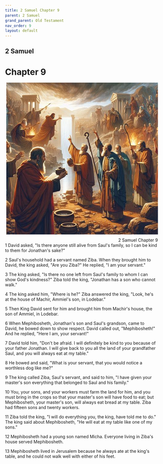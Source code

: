 ```yaml
---
title: 2 Samuel Chapter 9
parent: 2 Samuel
grand_parent: Old Testament
nav_order: 9
layout: default
---
```


## 2 Samuel

# Chapter 9

<div style="clear: both; text-align: right;">
    <img src="/assets/Image/2 Samuel/500/9.jpg" alt="2 Samuel Chapter 9" class="chapter-image" style="max-width: 100%; height: auto; float: right; margin: 0 0 10px 10px; padding-left: 10%;">
    <figcaption style="font-size: 14px;">2 Samuel Chapter 9</figcaption>
</div>
1 David asked, "Is there anyone still alive from Saul's family, so I can be kind to them for Jonathan's sake?"

2 Saul's household had a servant named Ziba. When they brought him to David, the king asked, "Are you Ziba?" He replied, "I am your servant."

3 The king asked, "Is there no one left from Saul's family to whom I can show God's kindness?" Ziba told the king, "Jonathan has a son who cannot walk."

4 The king asked him, "Where is he?" Ziba answered the king, "Look, he's at the house of Machir, Ammiel's son, in Lodebar."

5 Then King David sent for him and brought him from Machir's house, the son of Ammiel, in Lodebar.

6 When Mephibosheth, Jonathan's son and Saul's grandson, came to David, he bowed down to show respect. David called out, "Mephibosheth!" And he replied, "Here I am, your servant!"

7 David told him, "Don't be afraid. I will definitely be kind to you because of your father Jonathan. I will give back to you all the land of your grandfather Saul, and you will always eat at my table."

8 He bowed and said, "What is your servant, that you would notice a worthless dog like me?"

9 The king called Ziba, Saul's servant, and said to him, "I have given your master's son everything that belonged to Saul and his family."

10 You, your sons, and your workers must farm the land for him, and you must bring in the crops so that your master's son will have food to eat; but Mephibosheth, your master's son, will always eat bread at my table. Ziba had fifteen sons and twenty workers.

11 Ziba told the king, "I will do everything you, the king, have told me to do." The king said about Mephibosheth, "He will eat at my table like one of my sons."

12 Mephibosheth had a young son named Micha. Everyone living in Ziba's house served Mephibosheth.

13 Mephibosheth lived in Jerusalem because he always ate at the king's table, and he could not walk well with either of his feet.



